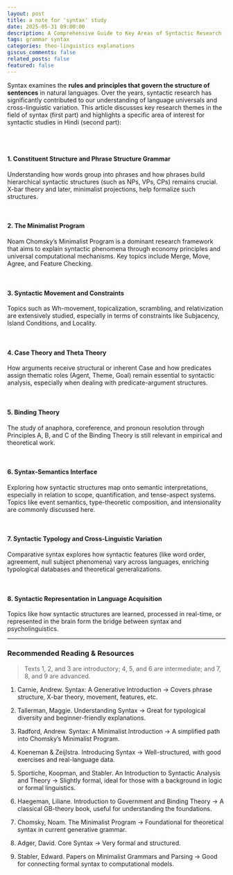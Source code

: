 ```yaml
---
layout: post
title: a note for 'syntax' study
date: 2025-05-31 09:00:00
description: A Comprehensive Guide to Key Areas of Syntactic Research
tags: grammar syntax
categories: theo-linguistics explanations
giscus_comments: false
related_posts: false
featured: false
---
```


Syntax examines the **rules and principles that govern the structure of sentences** in natural languages. Over the years, syntactic research has significantly contributed to our understanding of language universals and cross-linguistic variation. This article discusses key research themes in the field of syntax (first part) and highlights a specific area of interest for syntactic studies in Hindi (second part):

<br>
<br>

#### 1. Constituent Structure and Phrase Structure Grammar
Understanding how words group into phrases and how phrases build hierarchical syntactic structures (such as NPs, VPs, CPs) remains crucial. X-bar theory and later, minimalist projections, help formalize such structures.

<br>

#### 2. The Minimalist Program
Noam Chomsky’s Minimalist Program is a dominant research framework that aims to explain syntactic phenomena through economy principles and universal computational mechanisms. Key topics include Merge, Move, Agree, and Feature Checking.

<br>

#### 3. Syntactic Movement and Constraints
Topics such as Wh-movement, topicalization, scrambling, and relativization are extensively studied, especially in terms of constraints like Subjacency, Island Conditions, and Locality.

<br>

#### 4. Case Theory and Theta Theory
How arguments receive structural or inherent Case and how predicates assign thematic roles (Agent, Theme, Goal) remain essential to syntactic analysis, especially when dealing with predicate-argument structures.

<br>

#### 5. Binding Theory
The study of anaphora, coreference, and pronoun resolution through Principles A, B, and C of the Binding Theory is still relevant in empirical and theoretical work.

<br>

#### 6. Syntax-Semantics Interface
Exploring how syntactic structures map onto semantic interpretations, especially in relation to scope, quantification, and tense-aspect systems. Topics like event semantics, type-theoretic composition, and intensionality are commonly discussed here.

<br>

#### 7. Syntactic Typology and Cross-Linguistic Variation
Comparative syntax explores how syntactic features (like word order, agreement, null subject phenomena) vary across languages, enriching typological databases and theoretical generalizations.

<br>

#### 8. Syntactic Representation in Language Acquisition 
Topics like how syntactic structures are learned, processed in real-time, or represented in the brain form the bridge between syntax and psycholinguistics.

---

### Recommended Reading & Resources
>Texts 1, 2, and 3 are introductory; 4, 5, and 6 are intermediate; and 7, 8, and 9 are advanced.

1. Carnie, Andrew. Syntax: A Generative Introduction → Covers phrase structure, X-bar theory, movement, features, etc.

2. Tallerman, Maggie. Understanding Syntax → Great for typological diversity and beginner-friendly explanations.

3. Radford, Andrew. Syntax: A Minimalist Introduction → A simplified path into Chomsky’s Minimalist Program.

4. Koeneman & Zeijlstra. Introducing Syntax → Well-structured, with good exercises and real-language data.

5. Sportiche, Koopman, and Stabler. An Introduction to Syntactic Analysis and Theory → Slightly formal, ideal for those with a background in logic or formal linguistics.

6. Haegeman, Liliane. Introduction to Government and Binding Theory → A classical GB-theory book, useful for understanding the foundations.

7. Chomsky, Noam. The Minimalist Program → Foundational for theoretical syntax in current generative grammar.

8. Adger, David. Core Syntax → Very formal and structured.

9. Stabler, Edward. Papers on Minimalist Grammars and Parsing → Good for connecting formal syntax to computational models.